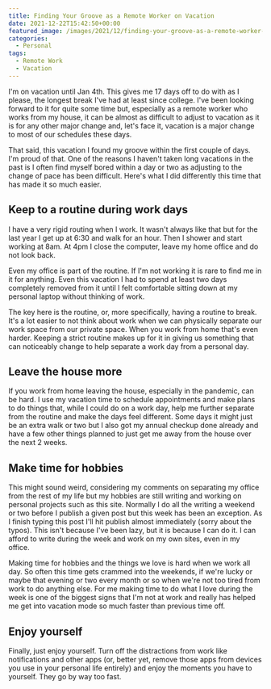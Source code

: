 ```yaml
---
title: Finding Your Groove as a Remote Worker on Vacation
date: 2021-12-22T15:42:50+00:00
featured_image: /images/2021/12/finding-your-groove-as-a-remote-worker-on-vacation.jpeg
categories:
  - Personal
tags:
  - Remote Work
  - Vacation
---
```


I'm on vacation until Jan 4th. This gives me 17 days off to do with as I please, the longest break I've had at least since college. I've been looking forward to it for quite some time but, especially as a remote worker who works from my house, it can be almost as difficult to adjust to vacation as it is for any other major change and, let's face it, vacation is a major change to most of our schedules these days.

That said, this vacation I found my groove within the first couple of days. I'm proud of that. One of the reasons I haven't taken long vacations in the past is I often find myself bored within a day or two as adjusting to the change of pace has been difficult. Here's what I did differently this time that has made it so much easier.

## Keep to a routine during work days

I have a very rigid routing when I work. It wasn't always like that but for the last year I get up at 6:30 and walk for an hour. Then I shower and start working at 8am. At 4pm I close the computer, leave my home office and do not look back.

Even my office is part of the routine. If I'm not working it is rare to find me in it for anything. Even this vacation I had to spend at least two days completely removed from it until I felt comfortable sitting down at my personal laptop without thinking of work.

The key here is the routine, or, more specifically, having a routine to break. It's a lot easier to not think about work when we can physically separate our work space from our private space. When you work from home that's even harder. Keeping a strict routine makes up for it in giving us something that can noticeably change to help separate a work day from a personal day.

## Leave the house more

If you work from home leaving the house, especially in the pandemic, can be hard. I use my vacation time to schedule appointments and make plans to do things that, while I could do on a work day, help me further separate from the routine and make the days feel different. Some days it might just be an extra walk or two but I also got my annual checkup done already and have a few other things planned to just get me away from the house over the next 2 weeks.

## Make time for hobbies

This might sound weird, considering my comments on separating my office from the rest of my life but my hobbies are still writing and working on personal projects such as this site. Normally I do all the writing a weekend or two before I publish a given post but this week has been an exception. As I finish typing this post I'll hit publish almost immediately (sorry about the typos). This isn't because I've been lazy, but it is because I can do it. I can afford to write during the week and work on my own sites, even in my office.

Making time for hobbies and the things we love is hard when we work all day. So often this time gets crammed into the weekends, if we're lucky or maybe that evening or two every month or so when we're not too tired from work to do anything else. For me making time to do what I love during the week is one of the biggest signs that I'm not at work and really has helped me get into vacation mode so much faster than previous time off.

## Enjoy yourself

Finally, just enjoy yourself. Turn off the distractions from work like notifications and other apps (or, better yet, remove those apps from devices you use in your personal life entirely) and enjoy the moments you have to yourself. They go by way too fast.